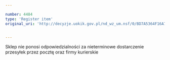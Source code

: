 ```yaml
---

number: 4484
type: 'Register item'
original_uri: 'http://decyzje.uokik.gov.pl/nd_wz_um.nsf/0/BD7A5364F16A7092C1257B4A003D1222?OpenDocument'


---
```


Sklep nie ponosi odpowiedzialności za nieterminowe dostarczenie przesyłek przez pocztę oraz firmy kurierskie
